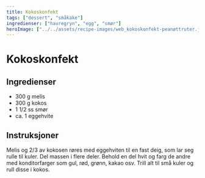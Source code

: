 ```yaml
---
title: Kokoskonfekt
tags: ["dessert", "småkake"]
ingredienser: ["havregryn", "egg", "smør"]
heroImage: ["../../assets/recipe-images/web_kokoskonfekt-peanøttruter.jpg"]
---
```


# Kokoskonfekt

## Ingredienser

- 300 g melis
- 300 g kokos
- 1 1/2 ss smør
- ca. 1 eggehvite

## Instruksjoner

Melis og 2/3 av kokosen røres med eggehviten til en fast deig, som lar seg rulle til kuler. Del massen i flere deler. Behold en del hvit og farg de andre med konditorfarger som gul, rød, grønn, kakao osv. Trill alt til små kuler og rull disse i kokos.
